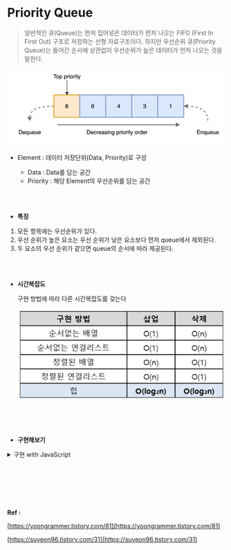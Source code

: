 # Priority Queue

> 일반적인 큐(Queue)는 먼저 집어넣은 데이터가 먼저 나오는 FIFO (First In First Out) 구조로 저장하는 선형 자료구조이다.
> 하지만 우선순위 큐(Priority Queue)는 들어간 순서에 상관없이 우선순위가 높은 데이터가 먼저 나오는 것을 말한다.

![Untitled](<Priority-Queue(img)/Untitled.png>)

- Element : 데이터 저장단위(Data, Priority)로 구성

  - Data : Data를 담는 공간
  - Priority : 해당 Element의 우선순위를 담는 공간

<br>
<br>

- **특징**

1. 모든 항목에는 우선순위가 있다.
2. 우선 순위가 높은 요소는 우선 순위가 낮은 요소보다 먼저 queue에서 제외된다.
3. 두 요소의 우선 순위가 같으면 queue의 순서에 따라 제공된다.

<br>
<br>

- **시간복잡도**

  구현 방법에 따라 다른 시간복잡도를 갖는다

  ![Untitled](<Priority-Queue(img)/Untitled%201.png>)

<br>
<br>
<br>

- **구현해보기**
<details>
<summary>구현 with JavaScript</summary>

```jsx
// Element() : 데이터와 우선순위를 저장하기 위한 생성자 함수
function Element(data, priority) {
  this.data = data;
  this.priority = priority;
}

// PriorityQueue() : Element 관리를 위한 생성자 함수
function PriorityQueue() {
  this.array = [];
}

// getBuffet() : 객체 내 데이터 셋 반환
PriorityQueue.prototype.getBuffer = function () {
  return this.array.map((element) => element.data);
};

// isEmpty() : 객체 내 데이터 존재 여부 파악
PriorityQueue.prototype.isEmpty = function () {
  return this.array.length === 0;
};

// enqueue() : 데이터 추가
PriorityQueue.prototype.enqueue = function (data, priority) {
  let element = new Element(data, priority);
  let added = false;

  for (let i = 0; i < this.array.length; i++) {
    if (element.priority < this.array[i].priority) {
      this.array.splice(i, 0, element);
      added = true;
      break;
    }
  }

  if (!added) {
    this.array.push(element);
  }

  return this.array.length;
};

// dequeue() : 데이터 삭제
PriorityQueue.prototype.dequeue = function () {
  return this.array.shift();
};

// front() : 가장 첫 데이터 반환
PriorityQueue.prototype.front = function () {
  return this.array.length == 0 ? undefined : this.array[0].data;
};

// size() : 큐 내 데이터 개수 반환
PriorityQueue.prototype.size = function () {
  return this.array.length;
};

// clear() : 큐 초기화
PriorityQueue.prototype.clear = function () {
  this.array = [];
};
```

</details>
<br>
<br>
<br>
<br>
<br>
<br>

**Ref :**

[https://yoongrammer.tistory.com/81](https://yoongrammer.tistory.com/81)

[https://suyeon96.tistory.com/31](https://suyeon96.tistory.com/31)
